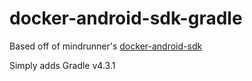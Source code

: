 # docker-android-sdk-gradle

Based off of mindrunner's [docker-android-sdk](https://github.com/mindrunner/docker-android-sdk)

Simply adds Gradle v4.3.1
